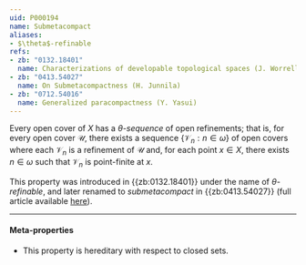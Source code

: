 ```yaml
---
uid: P000194
name: Submetacompact
aliases:
- $\theta$-refinable
refs:
- zb: "0132.18401"
  name: Characterizations of developable topological spaces (J. Worrell and H. Wicke)
- zb: "0413.54027"
  name: On Submetacompactness (H. Junnila)
- zb: "0712.54016"
  name: Generalized paracompactness (Y. Yasui)
---
```


Every open cover of $X$ has a $\theta$-*sequence* of open refinements; that is, for every open cover $\mathscr U$, there exists a sequence $\{ \mathscr V_n : n \in \omega\}$ of open covers where each $\mathscr V_n$ is a refinement of $\mathscr U$ and, for each point $x \in X$, there exists $n \in \omega$ such that $\mathscr V_n$ is point-finite at $x$.

This property was introduced in {{zb:0132.18401}} under the name of *$\theta$-refinable*, and later renamed to *submetacompact* in {{zb:0413.54027}} (full article available [here](http://topology.nipissingu.ca/tp/reprints/v03/tp03207s.pdf)).

---
#### Meta-properties
- This property is hereditary with respect to closed sets.